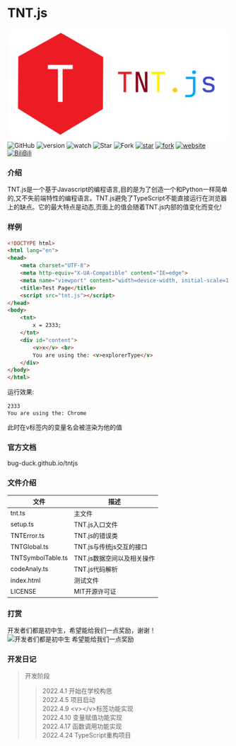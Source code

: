 # TNT.js
![输入图片说明](tnt.js.logo.length.png)
![GitHub](https://img.shields.io/github/license/Bug-Duck/tntjs)
![version](https://img.shields.io/badge/version-0.0.3-green)
![watch](https://img.shields.io/github/watchers/Bug-Duck/tntjs?color=blue&logo=github&style=flat-square)
![Star](https://img.shields.io/github/stars/Bug-Duck/tntjs?color=yellow&logo=github&style=flat-square)
![Fork](https://img.shields.io/github/forks/Bug-Duck/tntjs?color=green&logo=github&style=flat-square)
[![star](https://gitee.com/BugDucker/tntjs/badge/star.svg?theme=dark)](https://gitee.com/BugDucker/tntjs/stargazers)
[![fork](https://gitee.com/BugDucker/tntjs/badge/fork.svg?theme=dark)](https://gitee.com/BugDucker/tntjs/members)
[![website](https://img.shields.io/badge/website-bugduck.cn-yellowgreen)](https://www.bugduck.cn)
[![BiliBili](https://img.shields.io/static/v1?label=bilibili&message=BugDuck开源团队&color=ff69b4&logo=bilibili)](https://space.bilibili.com/1959824394?spm_id_from=333.337.0.0)
### 介绍
TNT.js是一个基于Javascript的编程语言,目的是为了创造一个和Python一样简单的,又不失前端特性的编程语言。TNT.js避免了TypeScript不能直接运行在浏览器上的缺点。它的最大特点是动态,页面上的值会随着TNT.js内部的值变化而变化!<br/>

### 样例
```html
<!DOCTYPE html>
<html lang="en">
<head>
    <meta charset="UTF-8">
    <meta http-equiv="X-UA-Compatible" content="IE=edge">
    <meta name="viewport" content="width=device-width, initial-scale=1.0">
    <title>Test Page</title>
    <script src="tnt.js"></script>
</head>
<body>
    <tnt>
        x = 2333;
    </tnt>
    <div id="content">
        <v>x</v> <br>
        You are using the: <v>explorerType</v>
    </div>
</body>
</html>
```
运行效果:
```
2333
You are using the: Chrome
```
此时在v标签内的变量名会被渲染为他的值
### 官方文档
bug-duck.github.io/tntjs

### 文件介绍
|文件|描述|
| -  | - |
|tnt.ts|主文件|
|setup.ts|TNT.js入口文件|
|TNTError.ts|TNT.js的错误类|
|TNTGlobal.ts|TNT.js与传统js交互的接口|
|TNTSymbolTable.ts|TNT.js数据空间以及相关操作|
|codeAnaly.ts|TNT.js代码解析|
|index.html|测试文件|
|LICENSE|MIT开源许可证|


### 打赏
开发者们都是初中生，希望能给我们一点奖励，谢谢！
![开发者们都是初中生 希望能给我们一点奖励](https://img-blog.csdnimg.cn/369cf4080e44416b9e78e58872615d6b.png?x-oss-process=image/watermark,type_d3F5LXplbmhlaQ,shadow_50,text_Q1NETiBA566x5a2Q5ZCbc2hlZXA=,size_20,color_FFFFFF,t_70,g_se,x_16#pic_center)

### 开发日记
> 开发阶段
> > 2022.4.1 开始在学校构思<br/>
> > 2022.4.5 项目启动<br/>
> > 2022.4.9 \<v\>\</v\>标签功能实现<br/>
> > 2022.4.10 变量赋值功能实现<br/>
> > 2022.4.17 函数调用功能实现<br/>
> > 2022.4.24 TypeScript重构项目

